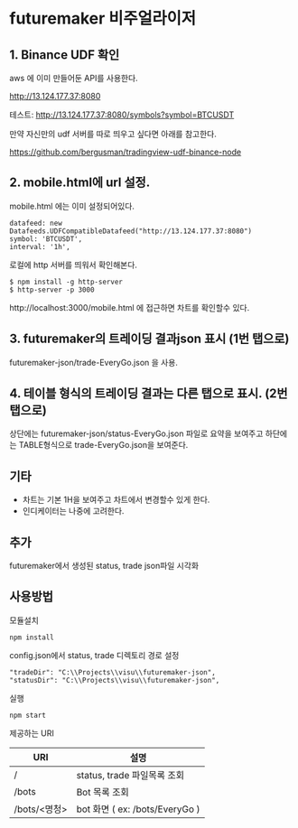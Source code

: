 # futuremaker 비주얼라이저

## 1. Binance UDF 확인

aws 에 이미 만들어둔 API를 사용한다.  

http://13.124.177.37:8080

테스트: http://13.124.177.37:8080/symbols?symbol=BTCUSDT

만약 자신만의 udf 서버를 따로 띄우고 싶다면 아래를 참고한다.

https://github.com/bergusman/tradingview-udf-binance-node


## 2. mobile.html에 url 설정.

mobile.html 에는 이미 설정되어있다.

```
datafeed: new Datafeeds.UDFCompatibleDatafeed("http://13.124.177.37:8080")
symbol: 'BTCUSDT',
interval: '1h',
```

로컬에 http 서버를 띄워서 확인해본다.

```
$ npm install -g http-server
$ http-server -p 3000
```

http://localhost:3000/mobile.html 에 접근하면 차트를 확인할수 있다.



## 3. futuremaker의 트레이딩 결과json 표시 (1번 탭으로)

futuremaker-json/trade-EveryGo.json 을 사용.


## 4. 테이블 형식의 트레이딩 결과는 다른 탭으로 표시. (2번 탭으로)

상단에는 futuremaker-json/status-EveryGo.json 파일로 요약을 보여주고 하단에는 TABLE형식으로 trade-EveryGo.json을 보여준다.

## 기타

- 차트는 기본 1H을 보여주고 차트에서 변경할수 있게 한다.
- 인디케이터는 나중에 고려한다.


## 추가
futuremaker에서 생성된 status, trade json파일 시각화

## 사용방법

모듈설치

```
npm install 
```

config.json에서 status, trade 디렉토리 경로 설정

```
"tradeDir": "C:\\Projects\\visu\\futuremaker-json",
"statusDir": "C:\\Projects\\visu\\futuremaker-json",
```

실행
```
npm start
```

제공하는 URI

| URI | 설명 |
| --- | --- |
| / | status, trade 파일목록 조회 |
| /bots | Bot 목록 조회 |
| /bots/<명청> | bot 화면 ( ex: /bots/EveryGo ) |

